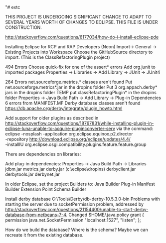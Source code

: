 "# extc

THIS PROJECT IS UNDERGOING SIGNIFICANT CHANGE TO ADAPT TO SEVERAL
YEARS WORTH OF CHANGES TO ECLIPSE.  THIS FILE IS UNDER CONSTRUCTION.

http://stackoverflow.com/questions/6177034/how-do-i-install-eclipse-pde

Installing Eclipse for RCP and RAP Developers (Neon)
Import-> General -> Existing Projects into Workspace
Choose the GitHubSource directory to import. (This is the
ClassRefactoringPlugin project)

494 Errors
Choose quick-fix for one of the assert* errors
       Add org.junit to imported packages
       Properties -> Libraries -> Add Library -> JUnit -> JUnit4

264 Errors
net.sourceforge.metrics.* classes aren't found
        Put net.sourceforge.metrics*.jar in the dropins folder
        Put 3 org.appach.derby* jars in the dropins folder
        TEMP put classRefactoringPlugin* in the dropins folder
        Properties -> Java Build Path -> Add Library -> Plug-in Dependencies
6 errors from MANIFEST.MF
Derby database classes aren't found
      https://db.apache.org/derby/integrate/plugin_howto.html

Add support for older plugins as described in
http://stackoverflow.com/questions/18767831/while-installing-plugin-in-eclipse-luna-unable-to-acquire-pluginconverter-serv
via the command:
eclipse -nosplash -application org.eclipse.equinox.p2.director \
    -repository http://download.eclipse.org/eclipse/updates/4.4/ \
    -installIU org.eclipse.osgi.compatibility.plugins.feature.feature.group

There are dependencies on libraries:
<list>

Add plug-in dependencies: Properties -> Java Build Path -> Libraries
jdbm.jar
metrics.jar
derby.jar (c:\eclipse\dropins)
derbyclient.jar
derbytools.jar
derbynet.jar

In older Eclipse, set the project Builders to:
Java Builder
Plug-in Manifest Builder
Extension Point Schema Builder


Install derby database C:\Tools\Derby\db-derby-10.5.3.0-bin
Problems with starting the server due to socketPermission problem,
addressed by
http://stackoverflow.com/questions/21154400/unable-to-start-derby-database-from-netbeans-7-4. Changed
$HOME/.java.policy
grant {
    permission java.net.SocketPermission "localhost:1527", "listen";
};

How do we build the database?  Where is the schema?  Maybe we can
recreate it from the existing database.
